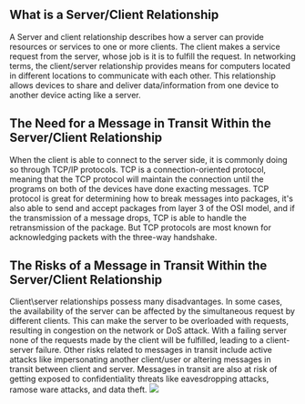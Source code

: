 ## What is a Server/Client Relationship
A Server and client relationship describes how a server can provide resources or services to one or more clients. The client makes a service request from the server, whose job is it is to fulfill the request. In networking terms, the client/server relationship provides means for computers located in different locations to communicate with each other. This relationship allows devices to share and deliver data/information from one device to another device acting like a server.

## The Need for a Message in Transit Within the Server/Client Relationship
When the client is able to connect to the server side, it is commonly doing so through TCP/IP protocols. TCP is a connection-oriented protocol, meaning that the TCP protocol will maintain the connection until the programs on both of the devices have done exacting messages. TCP protocol is great for determining how to break messages into packages, it's also able to send and accept packages from layer 3 of the OSI model, and if the transmission of a message drops, TCP is able to handle the retransmission of the package. But TCP protocols are most known for acknowledging packets with the three-way handshake.

## The Risks of a Message in Transit Within the Server/Client Relationship
Client\server relationships possess many disadvantages. In some cases, the availability of the server can be affected by the simultaneous request by different clients. This can make the server to be overloaded with requests, resulting in congestion on the network or DoS attack. With a failing server none of the requests made by the client will be fulfilled, leading to a client-server failure.
Other risks related to messages in transit include active attacks like impersonating another client/user or altering messages in transit between client and server. Messages in transit are also at risk of getting exposed to confidentiality threats like eavesdropping attacks, ramose ware attacks, and data theft.
<img src="image.png">
